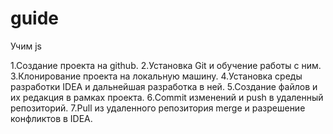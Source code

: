 # guide
Учим js

1.Создание проекта на github.
2.Установка Git и обучение работы с ним.
3.Клонирование проекта на локальную машину.
4.Установка среды разработки IDEA и дальнейшая разработка в ней.
5.Создание файлов и их редакция в рамках проекта.
6.Commit изменений и push в удаленный репозиторий.
7.Pull из удаленного репозитория merge и разрешение конфликтов в IDEA.
